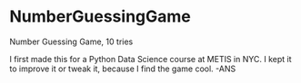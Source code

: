 # NumberGuessingGame
Number Guessing Game, 10 tries

I first made this for a Python Data Science course at METIS in NYC. I kept it to improve it or tweak it, because I find the game cool.
-ANS
